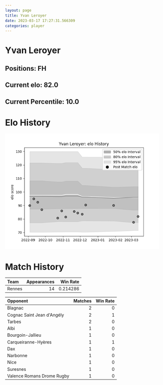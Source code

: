 ```yaml
---  
layout: page  
title: Yvan Leroyer  
date: 2023-03-17 17:27:31.566309  
categories: player  
---
```

# Yvan Leroyer

## Positions: FH

## Current elo: 82.0

## Current Percentile: 10.0

# Elo History


![elo history](history_YvanLeroyer.png)
# Match History


| Team   |   Appearances |   Win Rate |
|:-------|--------------:|-----------:|
| Rennes |            14 |   0.214286 |

| Opponent                   |   Matches |   Win Rate |
|:---------------------------|----------:|-----------:|
| Blagnac                    |         2 |          0 |
| Cognac Saint Jean d'Angély |         2 |          1 |
| Tarbes                     |         2 |          0 |
| Albi                       |         1 |          0 |
| Bourgoin-Jallieu           |         1 |          0 |
| Carqueiranne-Hyères        |         1 |          1 |
| Dax                        |         1 |          0 |
| Narbonne                   |         1 |          0 |
| Nice                       |         1 |          0 |
| Suresnes                   |         1 |          0 |
| Valence Romans Drome Rugby |         1 |          0 |